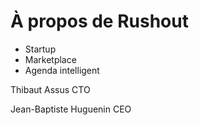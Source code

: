 # À propos de Rushout

* Startup
* Marketplace
* Agenda intelligent

Thibaut Assus CTO

Jean-Baptiste Huguenin CEO

